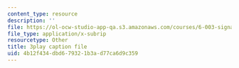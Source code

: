 ```yaml
---
content_type: resource
description: ''
file: https://ol-ocw-studio-app-qa.s3.amazonaws.com/courses/6-003-signals-and-systems-fall-2011/4b12f434dbd679321b3ad77ca6d9c359_5w2BvCPuYY0.srt
file_type: application/x-subrip
resourcetype: Other
title: 3play caption file
uid: 4b12f434-dbd6-7932-1b3a-d77ca6d9c359
---
```

